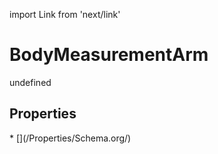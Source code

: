 import Link from 'next/link'
# BodyMeasurementArm

undefined

## Properties

<Grid>
* [](/Properties/Schema.org/)

</Grid>


